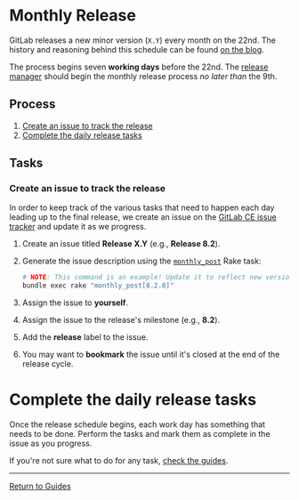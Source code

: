 # Monthly Release

GitLab releases a new minor version (`X.Y`) every month on the 22nd. The history
and reasoning behind this schedule can be found [on the blog].

The process begins seven **working days** before the 22nd. The [release manager]
should begin the monthly release process *no later than* the 9th.

[on the blog]: https://about.gitlab.com/2015/12/07/why-we-shift-objectives-and-not-release-dates-at-gitlab/
[release manager]: release-manager.md

## Process

1. [Create an issue to track the release](#create-an-issue-to-track-the-release)
1. [Complete the daily release tasks](#complete-the-daily-release-tasks)

## Tasks

### Create an issue to track the release

In order to keep track of the various tasks that need to happen each day leading
up to the final release, we create an issue on the [GitLab CE issue tracker] and
update it as we progress.

1. Create an issue titled **Release X.Y** (e.g., **Release 8.2**).
1. Generate the issue description using the
   [`monthly_post`](rake-tasks.md#monthly_postversion) Rake task:

    ```sh
    # NOTE: This command is an example! Update it to reflect new version numbers.
    bundle exec rake "monthly_post[8.2.0]"
    ```

1. Assign the issue to **yourself**.
1. Assign the issue to the release's milestone (e.g., **8.2**).
1. Add the **release** label to the issue.
1. You may want to **bookmark** the issue until it's closed at the end of the
   release cycle.

[GitLab CE issue tracker]: https://gitlab.com/gitlab-org/gitlab-ce/issues

# Complete the daily release tasks

Once the release schedule begins, each work day has something that needs to be
done. Perform the tasks and mark them as complete in the issue as you progress.

If you're not sure what to do for any task, [check the guides](../README.md#guides).

---

[Return to Guides](../README.md#guides)
